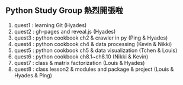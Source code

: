 ## Python Study Group 熱烈開張啦

1. quest1 : learning Git  (Hyades)  	 
2. quest2 : gh-pages and reveal.js  (Hyades)  
3. quest3 : python cookbook ch2 & crawler in py  (Ping & Hyades)  
4. quest4 : python cookbook ch4 & data processing (Kevin & Nikki)  
5. quest5 : python cookbook ch5 & data visualization (Tchen & Louis)  
6. quest6 : python cookbook ch8.1~ch8.10 (Nikki & Kevin)
7. quest7 : class & matrix factorization (Louis & Hyades)  
8. quest8 : class lesson2 & modules and package & project (Louis & Hyades & Ping)  

